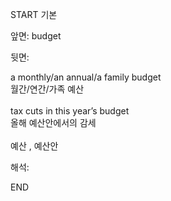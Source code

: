 START
기본

앞면:
budget


뒷면:
<div>a monthly/an annual/a family budget </div><div>월간/연간/가족 예산</div><div><br></div><div><div>tax cuts in this year’s budget </div><div>올해 예산안에서의 감세</div></div><div><br></div><div>예산 , 예산안</div>


해석:

END